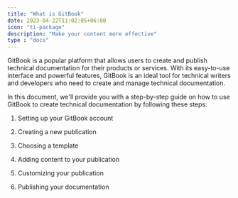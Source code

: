 ```yaml
---
title: "What is GitBook"
date: 2023-04-22T11:02:05+06:00
icon: "ti-package"
description: "Make your content more effective"
type : "docs"
---
```


GitBook is a popular platform that allows users to create and publish technical documentation for
their products or services. With its easy-to-use interface and powerful features, GitBook is an ideal
tool for technical writers and developers who need to create and manage technical documentation.

In this document, we'll provide you with a step-by-step guide on how to use GitBook to create technical
documentation by following these steps:

1. Setting up your GitBook account

2. Creating a new publication

3. Choosing a template

4. Adding content to your publication

5. Customizing your publication

6. Publishing your documentation